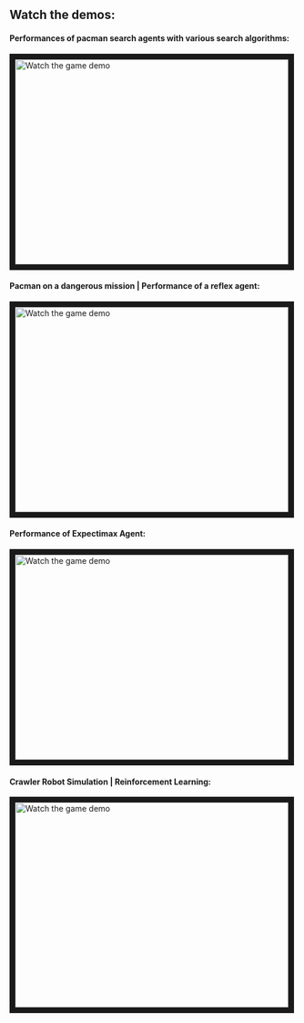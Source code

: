 ## Watch the demos:

#### Performances of pacman search agents with various search algorithms:
<a href="https://youtu.be/vLaBWz4GWrw" target="_blank">
 <img src="https://img.youtube.com/vi/vLaBWz4GWrw/default.jpg" alt="Watch the game demo" width="480" height="360" border="10" />
</a>

#### Pacman on a dangerous mission | Performance of a reflex agent:
<a href="https://www.youtube.com/watch?v=_wgIdtEfEqA" target="_blank">
 <img src="https://img.youtube.com/vi/_wgIdtEfEqA/default.jpg" alt="Watch the game demo" width="480" height="360" border="10" />
</a>

#### Performance of Expectimax Agent:
<a href="https://www.youtube.com/watch?v=Kk6zN5vgye0" target="_blank">
 <img src="https://img.youtube.com/vi/Kk6zN5vgye0/default.jpg" alt="Watch the game demo" width="480" height="360" border="10" />
</a>

#### Crawler Robot Simulation | Reinforcement Learning:
<a href="https://www.youtube.com/watch?v=Fg4c7Y_DW-w" target="_blank">
 <img src="https://img.youtube.com/vi/Fg4c7Y_DW-w/default.jpg" alt="Watch the game demo" width="480" height="360" border="10" />
</a>
